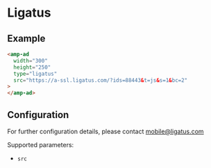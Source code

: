 <!---
Copyright 2016 The AMP HTML Authors. All Rights Reserved.

Licensed under the Apache License, Version 2.0 (the "License");
you may not use this file except in compliance with the License.
You may obtain a copy of the License at

      http://www.apache.org/licenses/LICENSE-2.0

Unless required by applicable law or agreed to in writing, software
distributed under the License is distributed on an "AS-IS" BASIS,
WITHOUT WARRANTIES OR CONDITIONS OF ANY KIND, either express or implied.
See the License for the specific language governing permissions and
limitations under the License.
-->

# Ligatus

## Example

```html
<amp-ad
  width="300"
  height="250"
  type="ligatus"
  src="https://a-ssl.ligatus.com/?ids=88443&t=js&s=1&bc=2"
>
</amp-ad>
```

## Configuration

For further configuration details, please contact mobile@ligatus.com

Supported parameters:

-   `src`
